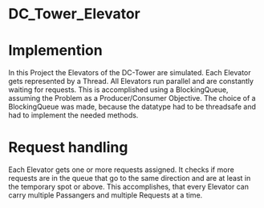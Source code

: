 # DC_Tower_Elevator

# Implemention
In this Project the Elevators of the DC-Tower are simulated.
Each Elevator gets represented by a Thread. All Elevators run parallel and
are constantly waiting for requests. This is accomplished using a BlockingQueue,
assuming the Problem as a Producer/Consumer Objective. The choice of a 
BlockingQueue was made, because the datatype had to be threadsafe and had to 
implement the needed methods. 

# Request handling
Each Elevator gets one or more requests assigned. It checks if more requests
are in the queue that go to the same direction and are at least in the temporary 
spot or above. This accomplishes, that every Elevator can carry multiple Passangers
and multiple Requests at a time.

